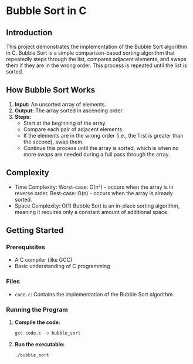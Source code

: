 # Bubble Sort in C

## Introduction

This project demonstrates the implementation of the Bubble Sort algorithm in C. Bubble Sort is a simple comparison-based sorting algorithm that repeatedly steps through the list, compares adjacent elements, and swaps them if they are in the wrong order. This process is repeated until the list is sorted.

## How Bubble Sort Works

1. **Input:** An unsorted array of elements.
2. **Output:** The array sorted in ascending order.
3. **Steps:**
    - Start at the beginning of the array.
    - Compare each pair of adjacent elements.
    - If the elements are in the wrong order (i.e., the first is greater than the second), swap them.
    - Continue this process until the array is sorted, which is when no more swaps are needed during a full pass through the array.

## Complexity
- Time Complexity:
Worst-case: O(n²) - occurs when the array is in reverse order.
Best-case: O(n) - occurs when the array is already sorted.
- Space Complexity: 
O(1) Bubble Sort is an in-place sorting algorithm, meaning it requires only a constant amount of additional space.
## Getting Started

### Prerequisites

- A C compiler (like GCC)
- Basic understanding of C programming

### Files

- `code.c`: Contains the implementation of the Bubble Sort algorithm.

### Running the Program

1. **Compile the code:**
    ```bash
    gcc code.c -o bubble_sort
    ```
2. **Run the executable:**
    ```bash
    ./bubble_sort
    ```
